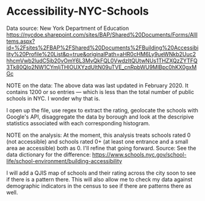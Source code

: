 # Accessibility-NYC-Schools

Data source: New York Department of Education
https://nycdoe.sharepoint.com/sites/BAP/Shared%20Documents/Forms/AllItems.aspx?id=%2Fsites%2FBAP%2FShared%20Documents%2FBuilding%20Accessibility%20Profile%20List&p=true&originalPath=aHR0cHM6Ly9ueWNkb2Uuc2hhcmVwb2ludC5jb20vOmY6L3MvQkFQL0VwdzItQUtwNUs1THZXQzZYTFQ3Tk80Qlo2NW1CYmljTHlOUXYzdUltN09uTVE_cnRpbWU9MlBpc0hKX0gxMGc


NOTE on the data: The above data was last updated in February 2020. It contains 1200 or so entries — which is less than the total number of public schools in NYC. I wonder why that is.

I open up the file, use regex to extract the rating, geolocate the schools with Google's API, disaggregate the data by borough and look at the descripive statistics associated with each corresponding histogram. 

NOTE on the analysis: At the moment, this analysis treats schools rated 0 (not accessible) and schools rated 0+ (at least one entrance and a small area ae accessible) both as 0. I'll refine that going forward. Source: See the data dictionary for the difference: https://www.schools.nyc.gov/school-life/school-environment/building-accessibility

I will add a QJIS map of schools and their rating across the city soon to see if there is a pattern there. This will also allow me to check my data against demographic indicators in the census to see if there are patterns there as well.
